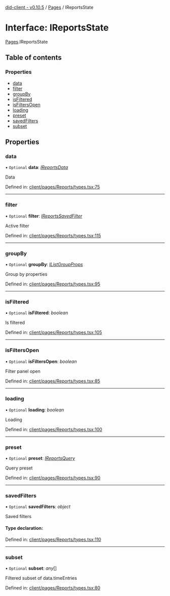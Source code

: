 [did-client - v0.10.5](../README.md) / [Pages](../modules/pages.md) / IReportsState

# Interface: IReportsState

[Pages](../modules/pages.md).IReportsState

## Table of contents

### Properties

- [data](pages.ireportsstate.md#data)
- [filter](pages.ireportsstate.md#filter)
- [groupBy](pages.ireportsstate.md#groupby)
- [isFiltered](pages.ireportsstate.md#isfiltered)
- [isFiltersOpen](pages.ireportsstate.md#isfiltersopen)
- [loading](pages.ireportsstate.md#loading)
- [preset](pages.ireportsstate.md#preset)
- [savedFilters](pages.ireportsstate.md#savedfilters)
- [subset](pages.ireportsstate.md#subset)

## Properties

### data

• `Optional` **data**: [*IReportsData*](pages.ireportsdata.md)

Data

Defined in: [client/pages/Reports/types.tsx:75](https://github.com/Puzzlepart/did/blob/dev/client/pages/Reports/types.tsx#L75)

___

### filter

• `Optional` **filter**: [*IReportsSavedFilter*](pages.ireportssavedfilter.md)

Active filter

Defined in: [client/pages/Reports/types.tsx:115](https://github.com/Puzzlepart/did/blob/dev/client/pages/Reports/types.tsx#L115)

___

### groupBy

• `Optional` **groupBy**: [*IListGroupProps*](components.ilistgroupprops.md)

Group by properties

Defined in: [client/pages/Reports/types.tsx:95](https://github.com/Puzzlepart/did/blob/dev/client/pages/Reports/types.tsx#L95)

___

### isFiltered

• `Optional` **isFiltered**: *boolean*

Is filtered

Defined in: [client/pages/Reports/types.tsx:105](https://github.com/Puzzlepart/did/blob/dev/client/pages/Reports/types.tsx#L105)

___

### isFiltersOpen

• `Optional` **isFiltersOpen**: *boolean*

Filter panel open

Defined in: [client/pages/Reports/types.tsx:85](https://github.com/Puzzlepart/did/blob/dev/client/pages/Reports/types.tsx#L85)

___

### loading

• `Optional` **loading**: *boolean*

Loading

Defined in: [client/pages/Reports/types.tsx:100](https://github.com/Puzzlepart/did/blob/dev/client/pages/Reports/types.tsx#L100)

___

### preset

• `Optional` **preset**: [*IReportsQuery*](pages.ireportsquery.md)

Query preset

Defined in: [client/pages/Reports/types.tsx:90](https://github.com/Puzzlepart/did/blob/dev/client/pages/Reports/types.tsx#L90)

___

### savedFilters

• `Optional` **savedFilters**: *object*

Saved filters

#### Type declaration:

Defined in: [client/pages/Reports/types.tsx:110](https://github.com/Puzzlepart/did/blob/dev/client/pages/Reports/types.tsx#L110)

___

### subset

• `Optional` **subset**: *any*[]

Filtered subset of data.timeEntries

Defined in: [client/pages/Reports/types.tsx:80](https://github.com/Puzzlepart/did/blob/dev/client/pages/Reports/types.tsx#L80)
